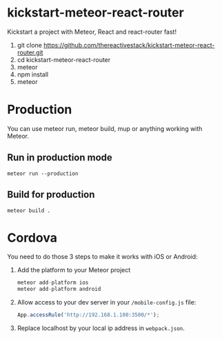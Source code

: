 # kickstart-meteor-react-router

Kickstart a project with Meteor, React and react-router fast!

1. git clone https://github.com/thereactivestack/kickstart-meteor-react-router.git
1. cd kickstart-meteor-react-router
1. meteor
2. npm install
3. meteor

# Production
You can use meteor run, meteor build, mup or anything working with Meteor.

## Run in production mode
`meteor run --production`

## Build for production
`meteor build .`

# Cordova
You need to do those 3 steps to make it works with iOS or Android:

1. Add the platform to your Meteor project

    ```javascript
    meteor add-platform ios
    meteor add-platform android
    ```
1. Allow access to your dev server in your `/mobile-config.js` file:

    ```javascript
    App.accessRule('http://192.168.1.100:3500/*');
    ```

1. Replace localhost by your local ip address in `webpack.json`.
